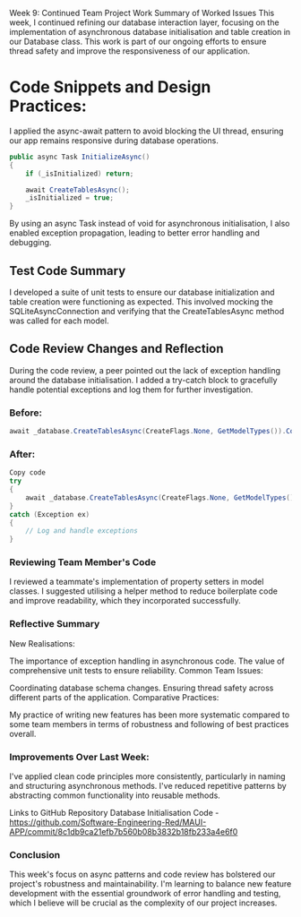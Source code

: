 
Week 9: Continued Team Project Work
Summary of Worked Issues
This week, I continued refining our database interaction layer, focusing on the implementation of asynchronous database initialisation and table creation in our Database class. This work is part of our ongoing efforts to ensure thread safety and improve the responsiveness of our application.

<h1> Code Snippets and Design Practices: </h1>

I applied the async-await pattern to avoid blocking the UI thread, ensuring our app remains responsive during database operations.

```csharp
public async Task InitializeAsync()
{
    if (_isInitialized) return;

    await CreateTablesAsync();
    _isInitialized = true;
}
```
By using an async Task instead of void for asynchronous initialisation, I also enabled exception propagation, leading to better error handling and debugging.

<h2> Test Code Summary </h2>
I developed a suite of unit tests to ensure our database initialization and table creation were functioning as expected. This involved mocking the SQLiteAsyncConnection and verifying that the CreateTablesAsync method was called for each model.

<h2> Code Review Changes and Reflection</h2>
During the code review, a peer pointed out the lack of exception handling around the database initialisation. I added a try-catch block to gracefully handle potential exceptions and log them for further investigation.

<h3> Before: </h3>

```csharp
await _database.CreateTablesAsync(CreateFlags.None, GetModelTypes()).ConfigureAwait(false);
```
<h3> After: </h3>

```csharp
Copy code
try
{
    await _database.CreateTablesAsync(CreateFlags.None, GetModelTypes()).ConfigureAwait(false);
}
catch (Exception ex)
{
    // Log and handle exceptions
}
```
<h3> Reviewing Team Member's Code </h3>
I reviewed a teammate's implementation of property setters in model classes. I suggested utilising a helper method to reduce boilerplate code and improve readability, which they incorporated successfully.

<h3> Reflective Summary </h3>
New Realisations:

The importance of exception handling in asynchronous code.
The value of comprehensive unit tests to ensure reliability.
Common Team Issues:

Coordinating database schema changes.
Ensuring thread safety across different parts of the application.
Comparative Practices:

My practice of writing new features has been more systematic compared to some team members in terms of robustness and following of best practices overall.

<h3> Improvements Over Last Week: </h3>

I've applied clean code principles more consistently, particularly in naming and structuring asynchronous methods.
I've reduced repetitive patterns by abstracting common functionality into reusable methods.

Links to GitHub Repository Database Initialisation Code - https://github.com/Software-Engineering-Red/MAUI-APP/commit/8c1db9ca21efb7b560b08b3832b18fb233a4e6f0

<h3> Conclusion </h3>
This week's focus on async patterns and code review has bolstered our project's robustness and maintainability. I'm learning to balance new feature development with the essential groundwork of error handling and testing, which I believe will be crucial as the complexity of our project increases.

